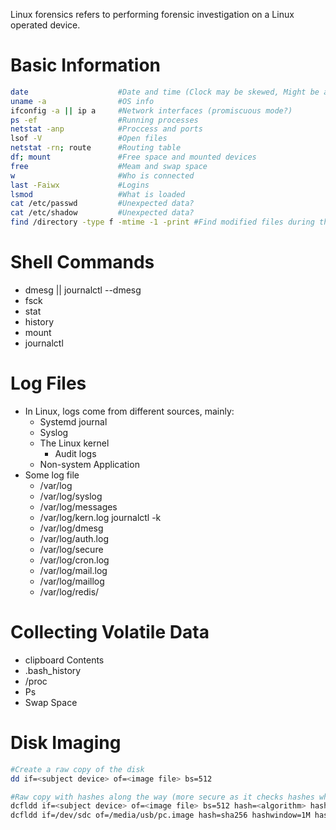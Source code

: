 
Linux forensics refers to performing forensic investigation on a Linux operated device.

# Basic Information
```sh
date                    #Date and time (Clock may be skewed, Might be at a different timezone)
uname -a                #OS info
ifconfig -a || ip a     #Network interfaces (promiscuous mode?)
ps -ef                  #Running processes
netstat -anp            #Proccess and ports
lsof -V                 #Open files
netstat -rn; route      #Routing table
df; mount               #Free space and mounted devices
free                    #Meam and swap space
w                       #Who is connected
last -Faiwx             #Logins
lsmod                   #What is loaded
cat /etc/passwd         #Unexpected data?
cat /etc/shadow         #Unexpected data?
find /directory -type f -mtime -1 -print #Find modified files during the last minute in the directory
```


# Shell Commands
- dmesg || journalctl --dmesg
- fsck
- stat
- history
- mount
- journalctl

# Log Files
- In Linux, logs come from different sources, mainly:
    - Systemd journal
    - Syslog
    - The Linux kernel
        - Audit logs
    - Non-system Application
- Some log file
    - /var/log
    - /var/log/syslog
    - /var/log/messages
    - /var/log/kern.log         journalctl -k
    - /var/log/dmesg
    - /var/log/auth.log
    - /var/log/secure
    - /var/log/cron.log
    - /var/log/mail.log 
    - /var/log/maillog
    - /var/log/redis/

# Collecting Volatile Data
- clipboard Contents
- .bash_history
- /proc
- Ps
- Swap Space

# Disk Imaging
```sh
#Create a raw copy of the disk
dd if=<subject device> of=<image file> bs=512

#Raw copy with hashes along the way (more secure as it checks hashes while it's copying the data)
dcfldd if=<subject device> of=<image file> bs=512 hash=<algorithm> hashwindow=<chunk size> hashlog=<hash file>
dcfldd if=/dev/sdc of=/media/usb/pc.image hash=sha256 hashwindow=1M hashlog=/media/usb/pc.hashes
```
